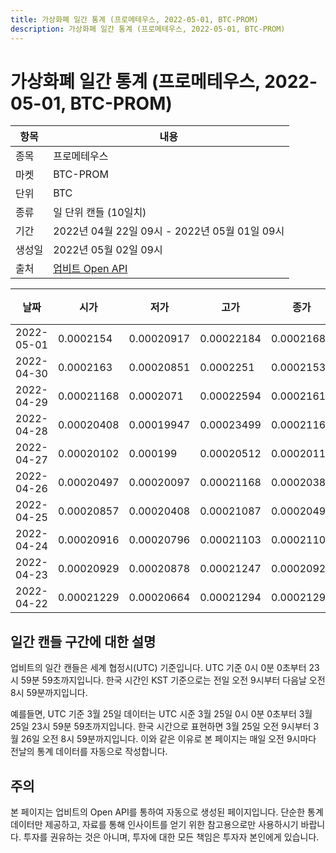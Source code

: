 ```yaml
---
title: 가상화폐 일간 통계 (프로메테우스, 2022-05-01, BTC-PROM)
description: 가상화폐 일간 통계 (프로메테우스, 2022-05-01, BTC-PROM)
---
```



가상화폐 일간 통계 (프로메테우스, 2022-05-01, BTC-PROM)
===

|항목|내용|
|--|--|
|종목|프로메테우스|
|마켓|BTC-PROM|
|단위|BTC|
|종류|일 단위 캔들 (10일치)|
|기간|2022년 04월 22일 09시 - 2022년 05월 01일 09시|
|생성일|2022년 05월 02일 09시|
|출처|[업비트 Open API](https://docs.upbit.com)|


|날짜|시가|저가|고가|종가|비고|
|--|--|--|--|--|--|
|2022-05-01|0.0002154|0.00020917|0.00022184|0.00021688|    |
|2022-04-30|0.0002163|0.00020851|0.0002251|0.00021537|    |
|2022-04-29|0.00021168|0.0002071|0.00022594|0.00021619|    |
|2022-04-28|0.00020408|0.00019947|0.00023499|0.00021166|    |
|2022-04-27|0.00020102|0.000199|0.00020512|0.00020116|    |
|2022-04-26|0.00020497|0.00020097|0.00021168|0.00020387|    |
|2022-04-25|0.00020857|0.00020408|0.00021087|0.00020497|    |
|2022-04-24|0.00020916|0.00020796|0.00021103|0.00021103|    |
|2022-04-23|0.00020929|0.00020878|0.00021247|0.00020924|    |
|2022-04-22|0.00021229|0.00020664|0.00021294|0.00021294|    |


일간 캔들 구간에 대한 설명
---


업비트의 일간 캔들은 세계 협정시(UTC) 기준입니다. 
UTC 기준 0시 0분 0초부터 23시 59분 59초까지입니다. 
한국 시간인 KST 기준으로는 전일 오전 9시부터 다음날 오전 8시 59분까지입니다. 


예를들면, UTC 기준 3월 25일 데이터는 UTC 시준 3월 25일 0시 0분 0초부터 3월 25일 23시 59분 59초까지입니다. 
한국 시간으로 표현하면 3월 25일 오전 9시부터 3월 26일 오전 8시 59분까지입니다. 
이와 같은 이유로 본 페이지는 매일 오전 9시마다 전날의 통계 데이터를 자동으로 작성합니다. 


주의
---


본 페이지는 업비트의 Open API를 통하여 자동으로 생성된 페이지입니다. 
단순한 통계 데이터만 제공하고, 자료를 통해 인사이트를 얻기 위한 참고용으로만 사용하시기 바랍니다. 
투자를 권유하는 것은 아니며, 투자에 대한 모든 책임은 투자자 본인에게 있습니다. 
